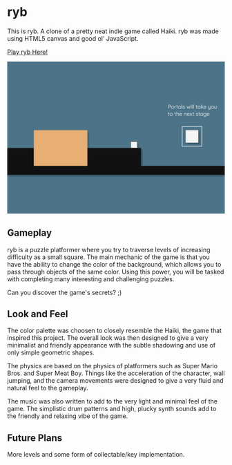 # ryb

This is ryb. A clone of a pretty neat indie game called Haiki. ryb was made using HTML5 canvas and good ol' JavaScript.

[Play ryb Here!](https://ryb-game.netlify.app/)

![ryb Screenshot](assets/images/ryb.png)

## Gameplay

ryb is a puzzle platformer where you try to traverse levels of increasing difficulty as a small square. The main mechanic of the game is that you have the ability to change the color of the background, which allows you to pass through objects of the same color. Using this power, you will be tasked with completing many interesting and challenging puzzles.

Can you discover the game's secrets? ;)

## Look and Feel

The color palette was choosen to closely resemble the Haiki, the game that inspired this project. The overall look was then designed to give a very minimalist and friendly appearance with the subtle shadowing and use of only simple geometric shapes.

The physics are based on the physics of platformers such as Super Mario Bros. and Super Meat Boy. Things like the acceleration of the character, wall jumping, and the camera movements were designed to give a very fluid and natural feel to the gameplay.

The music was also written to add to the very light and minimal feel of the game. The simplistic drum patterns and high, plucky synth sounds add to the friendly and relaxing vibe of the game.

## Future Plans

More levels and some form of collectable/key implementation.
